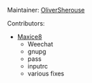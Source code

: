 Maintainer: [OliverSherouse](https://github.com/OliverSherouse)

Contributors:

- [Maxice8](https://github.com/maxice8)
    - Weechat
    - gnupg
    - pass
    - inputrc
    - various fixes
